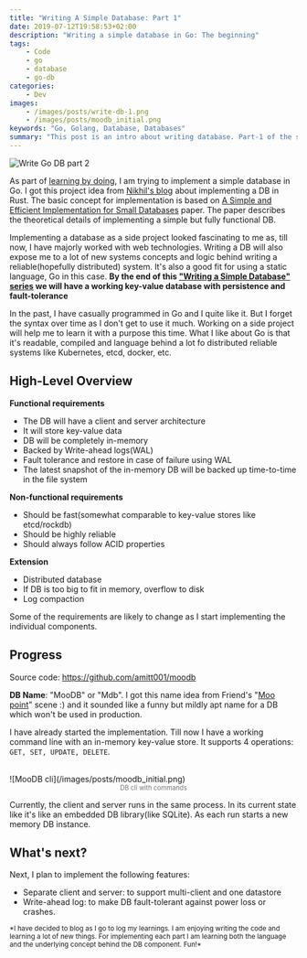 ```yaml
---
title: "Writing A Simple Database: Part 1"
date: 2019-07-12T19:58:53+02:00
description: "Writing a simple database in Go: The beginning"
tags:
    - Code
    - go
    - database
    - go-db
categories:
    - Dev
images:
    - /images/posts/write-db-1.png
    - /images/posts/moodb_initial.png
keywords: "Go, Golang, Database, Databases"
summary: "This post is an intro about writing database. Part-1 of the series on writing a db in Golang"
---
```


![Write Go DB part 2](/images/posts/write-db-1.png)

As part of <a href="https://en.wikipedia.org/wiki/Learning-by-doing" rel="nofollow">learning by doing</a>, I am trying to implement a simple database in Go. I got this project idea from <a href="http://nikhilism.com/post/2016/writing-simple-database-in-rust-part-1/" rel="nofollow">Nikhil's blog</a> about implementing a DB in Rust. The basic concept for implementation is based on [A Simple and Efficient Implementation for Small Databases](http://birrell.org/andrew/papers/024-DatabasesPaper-SOSP.pdf) paper. The paper describes the theoretical details of implementing a simple but fully functional DB.

Implementing a database as a side project looked fascinating to me as, till now, I have majorly worked with web technologies. Writing a DB will also expose me to a lot of new systems concepts and logic behind writing a reliable(hopefully distributed) system. It's also a good fit for using a static language, Go in this case. **By the end of this ["Writing a Simple Database" series](/tags/go-db/) we will have a working key-value database with persistence and fault-tolerance**

In the past, I have casually programmed in Go and I quite like it. But I forget the syntax over time as I don't get to use it much. Working on a side project will help me to learn it with a purpose this time. What I like about Go is that it's readable, compiled and language behind a lot fo distributed reliable systems like Kubernetes, etcd, docker, etc.

## High-Level Overview

**Functional requirements**

- The DB will have a client and server architecture
- It will store key-value data
- DB will be completely in-memory
- Backed by Write-ahead logs(WAL)
- Fault tolerance and restore in case of failure using WAL
- The latest snapshot of the in-memory DB will be backed up time-to-time in the file system

**Non-functional requirements**

- Should be fast(somewhat comparable to key-value stores like etcd/rockdb)
- Should be highly reliable
- Should always follow ACID properties

**Extension**

- Distributed database
- If DB is too big to fit in memory, overflow to disk
- Log compaction

Some of the requirements are likely to change as I start implementing the individual components.


## Progress

Source code: https://github.com/amitt001/moodb

**DB Name**: "MooDB" or "Mdb". I got this name idea from Friend's "[Moo point](https://www.youtube.com/watch?v=62necDwQb5E)" scene :) and it sounded like a funny but mildly apt name for a DB which won't be used in production.

I have already started the implementation. Till now I have a working command line with an in-memory key-value store. It supports 4 operations: `GET, SET, UPDATE, DELETE`.

</br>
![MooDB cli](/images/posts/moodb_initial.png)
<center style="color:#757575;font-size:80%;">DB cli with commands</center>


Currently, the client and server runs in the same process. In its current state like it's like an embedded DB library(like SQLite). As each run starts a new memory DB instance.


## What's next?

Next, I plan to implement the following features:

- Separate client and server: to support multi-client and one datastore
- Write-ahead log: to make DB fault-tolerant against power loss or crashes.


<small>
*I have decided to blog as I go to log my learnings. I am enjoying writing the code and learning a lot of new things. For implementing each part I am learning both the language and the underlying concept behind the DB component. Fun!*
</small>
